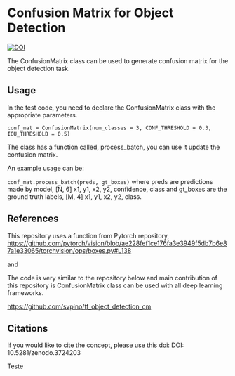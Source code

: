 # Confusion Matrix for Object Detection

[![DOI](https://zenodo.org/badge/249415928.svg)](https://zenodo.org/badge/latestdoi/249415928)

The ConfusionMatrix class can be used to generate confusion matrix for the object detection task.

## Usage

In the test code, you need to declare the ConfusionMatrix class with the appropriate parameters.

`conf_mat = ConfusionMatrix(num_classes = 3, CONF_THRESHOLD = 0.3, IOU_THRESHOLD = 0.5)`

The class has a function called, process_batch, you can use it update the confusion matrix. 

An example usage can be:

`conf_mat.process_batch(preds, gt_boxes)` where preds are predictions made by model, [N, 6] x1, y1, x2, y2, confidence, class and gt_boxes are the ground truth labels, [M, 4] x1, y1, x2, y2, class.



## References

This repository uses a function from Pytorch repository, https://github.com/pytorch/vision/blob/ae228fef1ce176fa3e3949f5db7b6e87a1e33065/torchvision/ops/boxes.py#L138

and

The code is very similar to the repository below and main contribution of this repository is ConfusionMatrix class can be used with all deep learning frameworks.

https://github.com/svpino/tf_object_detection_cm

## Citations

If you would like to cite the concept, please use this doi: DOI: 10.5281/zenodo.3724203

Teste
